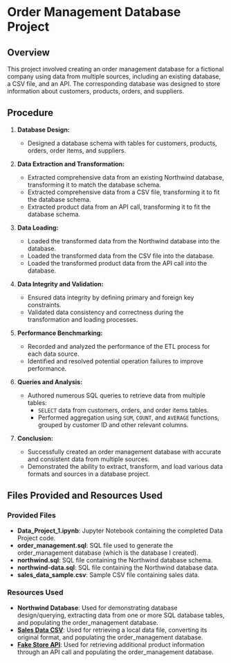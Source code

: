# Order Management Database Project

## Overview
This project involved creating an order management database for a fictional company using data from multiple sources, including an existing database, a CSV file, and an API. The corresponding database was designed to store information about customers, products, orders, and suppliers.

## Procedure
1. **Database Design:**
   - Designed a database schema with tables for customers, products, orders, order items, and suppliers.
  
2. **Data Extraction and Transformation:**
   - Extracted comprehensive data from an existing Northwind database, transforming it to match the database schema.
   - Extracted comprehensive data from a CSV file, transforming it to fit the database schema.
   - Extracted product data from an API call, transforming it to fit the database schema.

3. **Data Loading:**
   - Loaded the transformed data from the Northwind database into the database.
   - Loaded the transformed data from the CSV file into the database.
   - Loaded the transformed product data from the API call into the database.

4. **Data Integrity and Validation:**
   - Ensured data integrity by defining primary and foreign key constraints.
   - Validated data consistency and correctness during the transformation and loading processes.

5. **Performance Benchmarking:**
   - Recorded and analyzed the performance of the ETL process for each data source.
   - Identified and resolved potential operation failures to improve performance.

6. **Queries and Analysis:**
   - Authored numerous SQL queries to retrieve data from multiple tables:
     - `SELECT` data from customers, orders, and order items tables.
     - Performed aggregation using `SUM`, `COUNT`, and `AVERAGE` functions, grouped by customer ID and other relevant columns.

7. **Conclusion:**
   - Successfully created an order management database with accurate and consistent data from multiple sources.
   - Demonstrated the ability to extract, transform, and load various data formats and sources in a database project.

## Files Provided and Resources Used

### Provided Files
- **Data_Project_1.ipynb**: Jupyter Notebook containing the completed Data Project code.
- **order_management.sql**: SQL file used to generate the order_management database (which is the database I created).
- **northwind.sql**: SQL file containing the Northwind database schema.
- **northwind-data.sql**: SQL file containing the Northwind database data.
- **sales_data_sample.csv**: Sample CSV file containing sales data.

### Resources Used
- **Northwind Database**: Used for demonstrating database design/querying, extracting data from one or more SQL database tables, and populating the order_management database.
- **[Sales Data CSV](https://www.kaggle.com/datasets/kyanyoga/sample-sales-data)**: Used for retrieving a local data file, converting its original format, and populating the order_management database.
- **[Fake Store API](https://fakestoreapi.com/)**: Used for retrieving additional product information through an API call and populating the order_management database.
